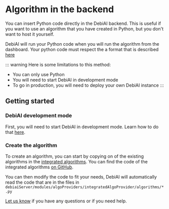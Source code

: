 # Algorithm in the backend

You can insert Python code directly in the DebiAI backend. This is useful if you want to use an algorithm that you have created in Python, but you don't want to host it yourself.

DebiAI will run your Python code when you will run the algorithm from the dashboard. Your python code must respect the a format that is described [here](https://github.com/debiai/algo-provider-python-template/blob/main/algo-api/README.md#response)

::: warning
Here is some limitations to this method:

- You can only use Python
- You will need to start DebiAI in development mode
- To go in production, you will need to deploy your own DebiAI instance
  :::

## Getting started

### DebiAI development mode

First, you will need to start DebiAI in development mode. Learn how to do that [here](../../introduction/gettingStarted/installation/development.md).

### Create the algorithm

To create an algorithm, you can start by copying on of the existing algorithms in the [integrated algorithms](integratedAlgorithms.md). You can find the code of the integrated algorithms [on GitHub](https://github.com/debiai/debiai/tree/main/debiaiServer/modules/algoProviders/integratedAlgoProvider/algorithms).

You can then modify the code to fit your needs, DebiAI will automatically read the code that are in the files in `debiaiServer/modules/algoProviders/integratedAlgoProvider/algorithms/*.py`

[Let us know](https://github.com/debiai/debiai/issues) if you have any questions or if you need help.

